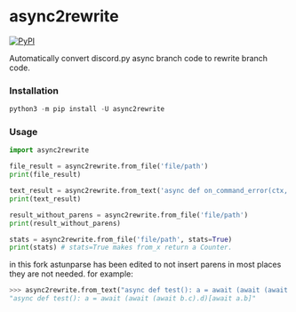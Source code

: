 # async2rewrite

[![PyPI](https://img.shields.io/pypi/v/async2rewrite.svg)](https://pypi.python.org/pypi/async2rewrite)

Automatically convert discord.py async branch code to rewrite branch code.

### Installation

```py
python3 -m pip install -U async2rewrite
```

### Usage

```py
import async2rewrite

file_result = async2rewrite.from_file('file/path')
print(file_result)

text_result = async2rewrite.from_text('async def on_command_error(ctx, error): pass')
print(text_result)

result_without_parens = async2rewrite.from_file('file/path')
print(result_without_parens)

stats = async2rewrite.from_file('file/path', stats=True)
print(stats) # stats=True makes from_x return a Counter.
```

in this fork astunparse has been edited to not insert parens in most places they are not needed. for example:

```py
>>> async2rewrite.from_text("async def test(): a = await (await (await b.c).d)[await a.b]")
"async def test(): a = await (await (await b.c).d)[await a.b]"
```
